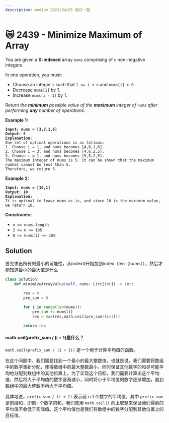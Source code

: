 ```yaml
---
description: medium 2023/04/05 每日一题
---
```


# 😿 2439 - Minimize Maximum of Array

You are given a **0-indexed** array `nums` comprising of `n` non-negative integers.

In one operation, you must:

* Choose an integer `i` such that `1 <= i < n` and `nums[i] > 0`.
* Decrease `nums[i]` by 1.
* Increase `nums[i - 1]` by 1.

Return _the **minimum** possible value of the **maximum** integer of_ `nums` _after performing **any** number of operations_.

&#x20;

**Example 1:**

<pre><code><strong>Input: nums = [3,7,1,6]
</strong><strong>Output: 5
</strong><strong>Explanation:
</strong>One set of optimal operations is as follows:
1. Choose i = 1, and nums becomes [4,6,1,6].
2. Choose i = 3, and nums becomes [4,6,2,5].
3. Choose i = 1, and nums becomes [5,5,2,5].
The maximum integer of nums is 5. It can be shown that the maximum number cannot be less than 5.
Therefore, we return 5.
</code></pre>

**Example 2:**

<pre><code><strong>Input: nums = [10,1]
</strong><strong>Output: 10
</strong><strong>Explanation:
</strong>It is optimal to leave nums as is, and since 10 is the maximum value, we return 10.
</code></pre>

&#x20;

**Constraints:**

* `n == nums.length`
* `2 <= n <= 105`
* `0 <= nums[i] <= 109`

## Solution

首先求出所有的最小的可能性，从index0开始加到index（len（nums）），然后才能知道最小的最大值是什么

```python
class Solution:
    def minimizeArrayValue(self, nums: List[int]) -> int:

        res = 0
        pre_sum = 0

        for i in range(len(nums)):
            pre_sum += nums[i]
            res = max(res,math.ceil(pre_sum/(i+1)))

        return res
```

#### math.ceil(prefix\_sum / (i + 1)是什么？

`math.ceil(prefix_sum / (i + 1))` 是一个用于计算平均值的函数。

在这个问题中，我们需要找到一个最小的最大整数值，也就是说，我们需要将数组中的数字重新分配，使得数组中的最大整数最小，同时保证其他数字的和尽可能平均地分配到数组中的其他位置上。为了实现这个目标，我们需要计算出这个平均值，然后将大于平均值的数字逐渐减小，同时将小于平均值的数字逐渐增加，直到数组中的最大整数不再大于平均值。

具体地说，`prefix_sum / (i + 1)` 表示前 i+1 个数字的平均值，其中 `prefix_sum` 是前缀和，即前 i 个数字的和。我们使用 `math.ceil()` 向上取整来保证我们得到的平均值不会低于实际值。这个平均值也是我们将数组中的数字分配到其他位置上的目标值。

